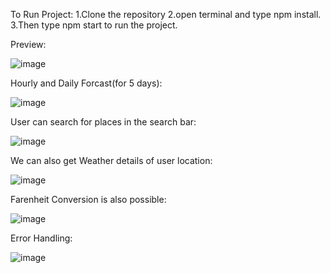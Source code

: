 To Run Project:
1.Clone the repository
2.open terminal and type npm install.
3.Then type npm start to run the project.

Preview:

![image](https://user-images.githubusercontent.com/83086649/219485619-3e344c1a-506e-4570-81bd-b5739830bc58.png)

Hourly and Daily Forcast(for 5 days):

![image](https://user-images.githubusercontent.com/83086649/219485680-d8c48a3e-a093-42e2-8d0a-aa0b2e02047d.png)

User can search for places in the search bar:

![image](https://user-images.githubusercontent.com/83086649/219485980-fee3d035-94f3-4e18-9f7f-938dfc231d28.png)

We can also get Weather details of user location:

![image](https://user-images.githubusercontent.com/83086649/219487018-a83bb4cc-04f7-4336-808b-dae6667ce6db.png)

Farenheit Conversion is also possible:

![image](https://user-images.githubusercontent.com/83086649/219487165-40b23216-cca0-411b-8ab2-c2f27e482a96.png)

Error Handling:

![image](https://user-images.githubusercontent.com/83086649/219489189-5ee218b9-e17a-41d3-a90e-6cd443f8f97a.png)

